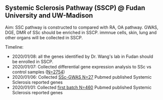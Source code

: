 ## Systemic Sclerosis Pathway (SSCP) @ Fudan University and UW-Madison


Aim: SSC pathway is constructed to compared with RA, OA pathway. GWAS, DGE, DMR of SSc should be enriched in SSCP. immnue cells, skin, lung and other organs will be collected in SSCP. 

Timeline: 
* 2020/01/08: all the genes identified by Dr. Wang's lab in Fudan should be enrolled in SSCP. 
* 2020/01/07: Collected differential gene expression analysis to SSc vs control samples ([N=2754](https://www.ncbi.nlm.nih.gov/pmc/articles/PMC5394431/))
* 2020/01/06: Collected [SSc-GWAS N=27](N27-GEAS-SSc.txt) Pubmed published Systemic Sclerosis reported genes
* 2020/01/01: Collected [first batch N=460](460SSc.txt) Pubmed published Systemic Sclerosis reported genes
